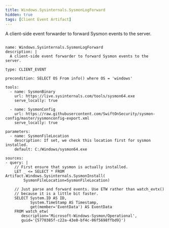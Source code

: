 ```yaml
---
title: Windows.Sysinternals.SysmonLogForward
hidden: true
tags: [Client Event Artifact]
---
```


A client-side event forwarder to forward Sysmon events to the server.


<pre><code class="language-yaml">
name: Windows.Sysinternals.SysmonLogForward
description: |
  A client-side event forwarder to forward Sysmon events to the server.

type: CLIENT_EVENT

precondition: SELECT OS From info() where OS = 'windows'

tools:
  - name: SysmonBinary
    url: https://live.sysinternals.com/tools/sysmon64.exe
    serve_locally: true

  - name: SysmonConfig
    url: https://raw.githubusercontent.com/SwiftOnSecurity/sysmon-config/master/sysmonconfig-export.xml
    serve_locally: true

parameters:
  - name: SysmonFileLocation
    description: If set, we check this location first for sysmon installed.
    default: C:/Windows/sysmon64.exe

sources:
- query: |
    // First ensure that sysmon is actually installed.
    LET _ &lt;= SELECT * FROM Artifact.Windows.Sysinternals.SysmonInstall(
        SysmonFileLocation=SysmonFileLocation)

    // Just parse and forward events. Use ETW rather than watch_evtx()
    // because it is a little bit faster.
    SELECT System.ID AS ID,
           System.TimeStamp AS Timestamp,
           get(member='EventData') AS EventData
    FROM watch_etw(
       description='Microsoft-Windows-Sysmon/Operational',
       guid='{5770385f-c22a-43e0-bf4c-06f5698ffbd9}')

</code></pre>

